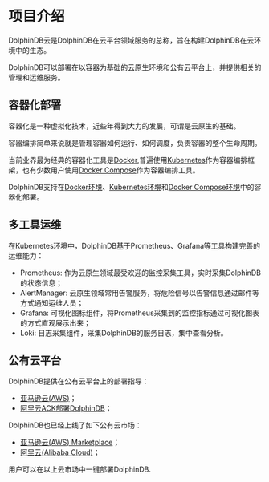 # 项目介绍

DolphinDB云是DolphinDB在云平台领域服务的总称，旨在构建DolphinDB在云环境中的生态。

DolphinDB可以部署在以容器为基础的云原生环境和公有云平台上，并提供相关的管理和运维服务。


## 容器化部署

容器化是一种虚拟化技术，近些年得到大力的发展，可谓是云原生的基础。

容器编排简单来说就是管理容器如何运行、如何调度，负责容器的整个生命周期。

当前业界最为经典的容器化工具是[Docker](https://docs.docker.com/),普遍使用[Kubernetes](https://kubernetes.io/zh-cn/docs/home/)作为容器编排框架，也有少数用户使用[Docker Compose](https://docs.docker.com/compose/)作为容器编排工具。

DolphinDB支持在[Docker环境](./container-deployment.md#docker环境)、[Kubernetes环境](./container-deployment.md#kubernetes环境)和[Docker Compose环境](./container-deployment.md#docker-compose环境)中的容器化部署。


## 多工具运维
在Kubernetes环境中，DolphinDB基于Prometheus、Grafana等工具构建完善的运维能力：
- Prometheus: 作为云原生领域最受欢迎的监控采集工具，实时采集DolphinDB的状态信息；
- AlertManager: 云原生领域常用告警服务，将危险信号以告警信息通过邮件等方式通知运维人员；
- Grafana: 可视化图标组件，将Prometheus采集到的监控指标通过可视化图表的方式直观展示出来；
- Loki: 日志采集组件，采集DolphinDB的服务日志，集中查看分析。
## 公有云平台

DolphinDB提供在公有云平台上的部署指导：
- [亚马逊云(AWS)](./public-cloud.md#亚马逊云aws)；
- [阿里云ACK部署DolphinDB](./public-cloud.md#ack部署dolphindb)；

DolphinDB也已经上线了如下公有云市场：
- [亚马逊云(AWS) Marketplace](./public-cloud.md#亚马逊云aws-marketplace)；
- [阿里云(Alibaba Cloud)](./public-cloud.md#阿里云市场)；

用户可以在以上云市场中一键部署DolphinDB.

